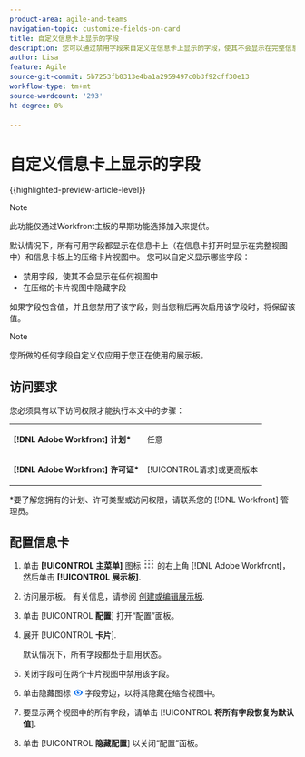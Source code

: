 ```yaml
---
product-area: agile-and-teams
navigation-topic: customize-fields-on-card
title: 自定义信息卡上显示的字段
description: 您可以通过禁用字段来自定义在信息卡上显示的字段，使其不会显示在完整信息卡或压缩视图中，或者隐藏压缩信息卡视图上的字段。
author: Lisa
feature: Agile
source-git-commit: 5b7253fb0313e4ba1a2959497c0b3f92cff30e13
workflow-type: tm+mt
source-wordcount: '293'
ht-degree: 0%

---
```



# 自定义信息卡上显示的字段

{{highlighted-preview-article-level}}

>[!NOTE]
>
>此功能仅通过Workfront主板的早期功能选择加入来提供。

默认情况下，所有可用字段都显示在信息卡上（在信息卡打开时显示在完整视图中）和信息卡板上的压缩卡片视图中。 您可以自定义显示哪些字段：

* 禁用字段，使其不会显示在任何视图中
* 在压缩的卡片视图中隐藏字段

如果字段包含值，并且您禁用了该字段，则当您稍后再次启用该字段时，将保留该值。

>[!NOTE]
>
>您所做的任何字段自定义仅应用于您正在使用的展示板。

## 访问要求

您必须具有以下访问权限才能执行本文中的步骤：

<table style="table-layout:auto"> 
 <col> 
 </col> 
 <col> 
 </col> 
 <tbody> 
  <tr> 
   <td role="rowheader"><strong>[!DNL Adobe Workfront] 计划*</strong></td> 
   <td> <p>任意</p> </td> 
  </tr> 
  <tr> 
   <td role="rowheader"><strong>[!DNL Adobe Workfront] 许可证*</strong></td> 
   <td> <p>[!UICONTROL请求]或更高版本</p> </td> 
  </tr>
   </tbody> 
</table>

&#42;要了解您拥有的计划、许可类型或访问权限，请联系您的 [!DNL Workfront] 管理员。

## 配置信息卡

1. 单击 **[!UICONTROL 主菜单]** 图标 ![](assets/main-menu-icon.png) 的右上角 [!DNL Adobe Workfront]，然后单击 **[!UICONTROL 展示板]**.
1. 访问展示板。 有关信息，请参阅 [创建或编辑展示板](../../agile/get-started-with-boards/create-edit-board.md).
1. 单击 [!UICONTROL **配置**] 打开“配置”面板。
1. 展开 [!UICONTROL **卡片**].

   默认情况下，所有字段都处于启用状态。

1. 关闭字段可在两个卡片视图中禁用该字段。
1. 单击隐藏图标 ![隐藏图标](assets/eye-hide-icon.png) 字段旁边，以将其隐藏在缩合视图中。
1. 要显示两个视图中的所有字段，请单击 [!UICONTROL **将所有字段恢复为默认值**].
1. 单击 [!UICONTROL **隐藏配置**] 以关闭“配置”面板。
